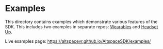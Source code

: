 Examples
===

This directory contains examples which demonstrate various features of the SDK. This includes two examples in separate repos: [Wearables](https://github.com/AltspaceVR/wearables) and [Headset Up](https://github.com/AltspaceVR/Headset-Up).

Live examples page: https://altspacevr.github.io/AltspaceSDK/examples/
